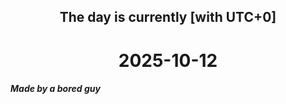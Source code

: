 <h2 align=center>The day is currently [with UTC+0]</h2>
<h1 align=center><!--TIME BEGIN-->2025-10-12<!--TIME END--></h1>
<h5>Made by a bored guy</h5>
